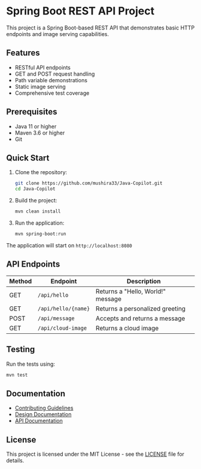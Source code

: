 # Spring Boot REST API Project

This project is a Spring Boot-based REST API that demonstrates basic HTTP endpoints and image serving capabilities.

## Features

- RESTful API endpoints
- GET and POST request handling
- Path variable demonstrations
- Static image serving
- Comprehensive test coverage

## Prerequisites

- Java 11 or higher
- Maven 3.6 or higher
- Git

## Quick Start

1. Clone the repository:
   ```bash
   git clone https://github.com/mushira33/Java-Copilot.git
   cd Java-Copilot
   ```

2. Build the project:
   ```bash
   mvn clean install
   ```

3. Run the application:
   ```bash
   mvn spring-boot:run
   ```

The application will start on `http://localhost:8080`

## API Endpoints

| Method | Endpoint | Description |
|--------|----------|-------------|
| GET | `/api/hello` | Returns a "Hello, World!" message |
| GET | `/api/hello/{name}` | Returns a personalized greeting |
| POST | `/api/message` | Accepts and returns a message |
| GET | `/api/cloud-image` | Returns a cloud image |

## Testing

Run the tests using:
```bash
mvn test
```

## Documentation

- [Contributing Guidelines](CONTRIBUTING.md)
- [Design Documentation](docs/DESIGN.md)
- [API Documentation](docs/API.md)

## License

This project is licensed under the MIT License - see the [LICENSE](LICENSE) file for details.